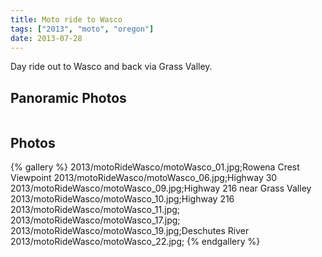 ```yaml
---
title: Moto ride to Wasco
tags: ["2013", "moto", "oregon"]
date: 2013-07-28
---
```

Day ride out to Wasco and back via Grass Valley.

<h2>Panoramic Photos</h2>
<a href="http://willprogramforfood.com/photos/moto-ride-to-wasco"><img class="photo"   src="http://willprogramforfood.com/photos/pics/panoramic/2013/motoRideWascoPano/thumb/motoWasco_21.jpg" alt="" /></a>

<h2>Photos</h2>
{% gallery %} 
2013/motoRideWasco/motoWasco_01.jpg;Rowena Crest Viewpoint
2013/motoRideWasco/motoWasco_06.jpg;Highway 30
2013/motoRideWasco/motoWasco_09.jpg;Highway 216 near Grass Valley
2013/motoRideWasco/motoWasco_10.jpg;Highway 216
2013/motoRideWasco/motoWasco_11.jpg;
2013/motoRideWasco/motoWasco_17.jpg;
2013/motoRideWasco/motoWasco_19.jpg;Deschutes River
2013/motoRideWasco/motoWasco_22.jpg;
{% endgallery %}
